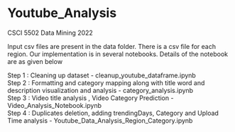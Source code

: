 # Youtube_Analysis
CSCI 5502 Data Mining 2022

Input csv files are present in the data folder. There is a csv file for each region. Our implementation is in several notebooks. Details of the notebook are as given below

Step 1 : Cleaning up dataset -  cleanup_youtube_dataframe.ipynb <br>
Step 2 : Formatting and category mapping along with title word and description visualization and analysis - category_analysis.ipynb <br>
Step 3 : Video title analysis , Video Category Prediction - Video_Analysis_Notebook.ipynb <br>
Step 4 : Duplicates deletion, adding trendingDays, Category and Upload Time  analysis - Youtube_Data_Analysis_Region_Category.ipynb <br>
